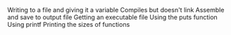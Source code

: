 Writing to a file and giving it a variable
Compiles but doesn't link
Assemble and save to output file
Getting an executable file
Using the puts function
Using printf
Printing the sizes of functions
